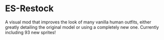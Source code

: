 # ES-Restock
A visual mod that improves the look of many vanilla human outfits, either greatly detailing the original model or using a completely new one. Currently including 93 new sprites!

